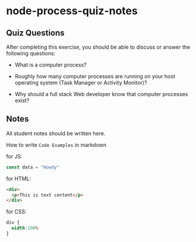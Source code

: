 # node-process-quiz-notes

## Quiz Questions

After completing this exercise, you should be able to discuss or answer the following questions:

- What is a computer process?

- Roughly how many computer processes are running on your host operating system (Task Manager or Activity Monitor)?

- Why should a full stack Web developer know that computer processes exist?


## Notes

All student notes should be written here.


How to write `Code Examples` in markdown

for JS:
```javascript
const data = "Howdy"
```

for HTML:
```html
<div>
  <p>This is text content</p>
</div>
```

for CSS:
```css
div {
  width:100%
}
```
